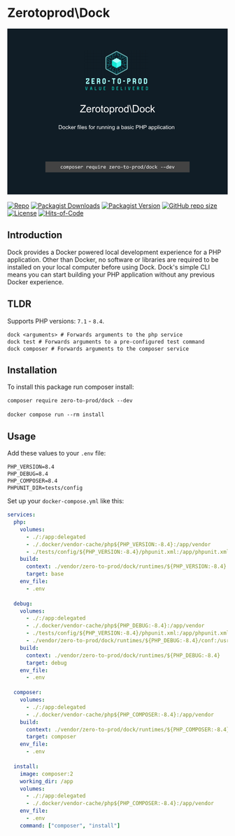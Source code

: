 # Zerotoprod\Dock

![](./art/logo.png)

[![Repo](https://img.shields.io/badge/github-gray?logo=github)](https://github.com/zero-to-prod/dock)
[![Packagist Downloads](https://img.shields.io/packagist/dt/zero-to-prod/dock?color=blue)](https://packagist.org/packages/zero-to-prod/dock/stats)
[![Packagist Version](https://img.shields.io/packagist/v/zero-to-prod/dock?color=f28d1a)](https://packagist.org/packages/zero-to-prod/dock)
[![GitHub repo size](https://img.shields.io/github/repo-size/zero-to-prod/dock)](https://github.com/zero-to-prod/dock)
[![License](https://img.shields.io/packagist/l/zero-to-prod/dock?color=red)](https://github.com/zero-to-prod/dock/blob/main/LICENSE.md)
[![Hits-of-Code](https://hitsofcode.com/github/zero-to-prod/dock?branch=main)](https://hitsofcode.com/github/zero-to-prod/dock/view?branch=main)

## Introduction

Dock provides a Docker powered local development experience for a PHP application.
Other than Docker, no software or libraries are required to be installed on your local computer before using Dock.
Dock's simple CLI means you can start building your PHP application without any previous Docker experience.

## TLDR

Supports PHP versions: `7.1` - `8.4`.

```shell
dock <arguments> # Forwards arguments to the php service
dock test # Forwards arguments to a pre-configured test command
dock composer # Forwards arguments to the composer service
```

## Installation

To install this package run composer install:

```shell
composer require zero-to-prod/dock --dev

docker compose run --rm install
```

## Usage

Add these values to your `.env` file:

```dotenv
PHP_VERSION=8.4
PHP_DEBUG=8.4
PHP_COMPOSER=8.4
PHPUNIT_DIR=tests/config
```

Set up your `docker-compose.yml` like this:

```yaml
services:
  php:
    volumes:
      - ./:/app:delegated
      - ./.docker/vendor-cache/php${PHP_VERSION:-8.4}:/app/vendor
      - ./tests/config/${PHP_VERSION:-8.4}/phpunit.xml:/app/phpunit.xml
    build:
      context: ./vendor/zero-to-prod/dock/runtimes/${PHP_VERSION:-8.4}
      target: base
    env_file:
      - .env

  debug:
    volumes:
      - ./:/app:delegated
      - ./.docker/vendor-cache/php${PHP_DEBUG:-8.4}:/app/vendor
      - ./tests/config/${PHP_VERSION:-8.4}/phpunit.xml:/app/phpunit.xml
      - ./vendor/zero-to-prod/dock/runtimes/${PHP_DEBUG:-8.4}/conf:/usr/local/etc/php
    build:
      context: ./vendor/zero-to-prod/dock/runtimes/${PHP_DEBUG:-8.4}
      target: debug
    env_file:
      - .env

  composer:
    volumes:
      - ./:/app:delegated
      - ./.docker/vendor-cache/php${PHP_COMPOSER:-8.4}:/app/vendor
    build:
      context: ./vendor/zero-to-prod/dock/runtimes/${PHP_COMPOSER:-8.4}
      target: composer
    env_file:
      - .env

  install:
    image: composer:2
    working_dir: /app
    volumes:
      - ./:/app:delegated
      - ./.docker/vendor-cache/php${PHP_COMPOSER:-8.4}:/app/vendor
    env_file:
      - .env
    command: ["composer", "install"]
```